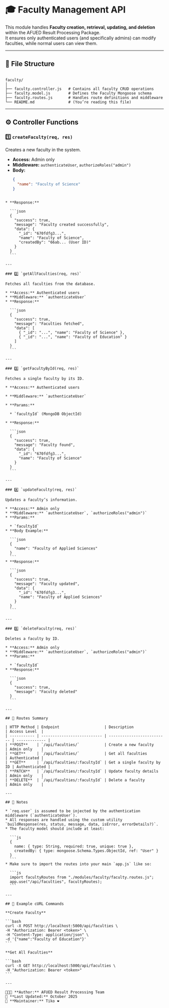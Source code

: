 
# 🎓 Faculty Management API

This module handles **Faculty creation, retrieval, updating, and deletion** within the AFUED Result Processing Package.  
It ensures only authenticated users (and specifically admins) can modify faculties, while normal users can view them.

---

## 📁 File Structure

```

faculty/
│
├── faculty.controller.js   # Contains all faculty CRUD operations
├── faculty.model.js        # Defines the Faculty Mongoose schema
├── faculty.routes.js       # Handles route definitions and middleware
└── README.md               # (You’re reading this file)

````

---

## ⚙️ Controller Functions

### 1️⃣ `createFaculty(req, res)`
Creates a new faculty in the system.

- **Access:** Admin only  
- **Middleware:** `authenticateUser`, `authorizeRoles("admin")`
- **Body:**
  ```json
  {
    "name": "Faculty of Science"
  }
````

* **Response:**

  ```json
  {
    "success": true,
    "message": "Faculty created successfully",
    "data": {
      "_id": "670fdfg3...",
      "name": "Faculty of Science",
      "createdBy": "66ab... (User ID)"
    }
  }
  ```

---

### 2️⃣ `getAllFaculties(req, res)`

Fetches all faculties from the database.

* **Access:** Authenticated users
* **Middleware:** `authenticateUser`
* **Response:**

  ```json
  {
    "success": true,
    "message": "Faculties fetched",
    "data": [
      { "_id": "...", "name": "Faculty of Science" },
      { "_id": "...", "name": "Faculty of Education" }
    ]
  }
  ```

---

### 3️⃣ `getFacultyById(req, res)`

Fetches a single faculty by its ID.

* **Access:** Authenticated users

* **Middleware:** `authenticateUser`

* **Params:**

  * `facultyId` (MongoDB ObjectId)

* **Response:**

  ```json
  {
    "success": true,
    "message": "Faculty found",
    "data": {
      "_id": "670fdfg3...",
      "name": "Faculty of Science"
    }
  }
  ```

---

### 4️⃣ `updateFaculty(req, res)`

Updates a faculty’s information.

* **Access:** Admin only
* **Middleware:** `authenticateUser`, `authorizeRoles("admin")`
* **Params:**

  * `facultyId`
* **Body Example:**

  ```json
  {
    "name": "Faculty of Applied Sciences"
  }
  ```
* **Response:**

  ```json
  {
    "success": true,
    "message": "Faculty updated",
    "data": {
      "_id": "670fdfg3...",
      "name": "Faculty of Applied Sciences"
    }
  }
  ```

---

### 5️⃣ `deleteFaculty(req, res)`

Deletes a faculty by ID.

* **Access:** Admin only
* **Middleware:** `authenticateUser`, `authorizeRoles("admin")`
* **Params:**

  * `facultyId`
* **Response:**

  ```json
  {
    "success": true,
    "message": "Faculty deleted"
  }
  ```

---

## 🚀 Routes Summary

| HTTP Method | Endpoint                    | Description                | Access Level  |
| ----------- | --------------------------- | -------------------------- | ------------- |
| **POST**    | `/api/faculties/`           | Create a new faculty       | Admin only    |
| **GET**     | `/api/faculties/`           | Get all faculties          | Authenticated |
| **GET**     | `/api/faculties/:facultyId` | Get a single faculty by ID | Authenticated |
| **PATCH**   | `/api/faculties/:facultyId` | Update faculty details     | Admin only    |
| **DELETE**  | `/api/faculties/:facultyId` | Delete a faculty           | Admin only    |

---

## 🧠 Notes

* `req.user` is assumed to be injected by the authentication middleware (`authenticateUser`).
* All responses are handled using the custom utility `buildResponse(res, status, message, data, isError, errorDetails?)`.
* The faculty model should include at least:

  ```js
  {
    name: { type: String, required: true, unique: true },
    createdBy: { type: mongoose.Schema.Types.ObjectId, ref: "User" }
  }
  ```
* Make sure to import the routes into your main `app.js` like so:

  ```js
  import facultyRoutes from "./modules/faculty/faculty.routes.js";
  app.use("/api/faculties", facultyRoutes);
  ```

---

## 🧩 Example cURL Commands

**Create Faculty**

```bash
curl -X POST http://localhost:5000/api/faculties \
-H "Authorization: Bearer <token>" \
-H "Content-Type: application/json" \
-d '{"name":"Faculty of Education"}'
```

**Get All Faculties**

```bash
curl -X GET http://localhost:5000/api/faculties \
-H "Authorization: Bearer <token>"
```

---

👩🏽‍💻 **Author:** AFUED Result Processing Team
📅 **Last Updated:** October 2025
🧠 **Maintainer:** Tiko ❤️
